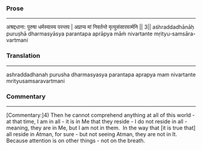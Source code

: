 ### Prose 
 --- 
अश्रद्दधाना: पुरुषा धर्मस्यास्य परन्तप |
अप्राप्य मां निवर्तन्ते मृत्युसंसारवर्त्मनि || 3||
aśhraddadhānāḥ puruṣhā dharmasyāsya parantapa
aprāpya māṁ nivartante mṛityu-samsāra-vartmani

### Translation 
 --- 
ashraddadhanah purusha dharmasyasya parantapa aprapya mam nivartante mrityusamsaravartmani

### Commentary 
 --- 
[Commentary:]4) Then he cannot comprehend anything at all of this world - at that time, I am in all - it is in Me that they reside - I do not reside in all - meaning, they are in Me, but I am not in them.  In the way that [it is true that] all reside in Atman, for sure - but not seeing Atman, they are not in It.  Because attention is on other things - not on the breath.